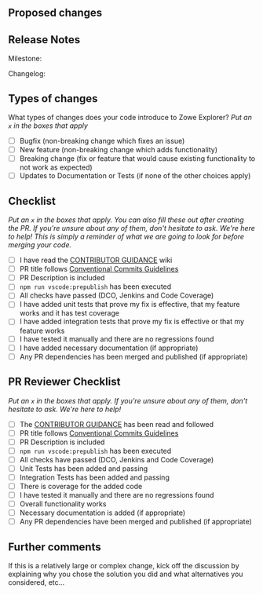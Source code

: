 ## Proposed changes

<!-- Describe the big picture of your changes here to communicate to the maintainers why we should accept this pull request. If it fixes a bug or resolves a feature request, be sure to link to that issue. -->

## Release Notes
<!-- Include the Milestone Number and a small description of your change that will be added to the changelog -->

Milestone:

Changelog:

## Types of changes

What types of changes does your code introduce to Zowe Explorer?
_Put an `x` in the boxes that apply_

- [ ] Bugfix (non-breaking change which fixes an issue)
- [ ] New feature (non-breaking change which adds functionality)
- [ ] Breaking change (fix or feature that would cause existing functionality to not work as expected)
- [ ] Updates to Documentation or Tests (if none of the other choices apply)

## Checklist

_Put an `x` in the boxes that apply. You can also fill these out after creating the PR. If you're unsure about any of them, don't hesitate to ask. We're here to help! This is simply a reminder of what we are going to look for before merging your code._

- [ ] I have read the [CONTRIBUTOR GUIDANCE](https://github.com/zowe/vscode-extension-for-zowe/wiki/Best-Practices:-Contributor-Guidance) wiki
- [ ] PR title follows [Conventional Commits Guidelines](https://www.conventionalcommits.org/en/v1.0.0-beta.2/)
- [ ] PR Description is included
- [ ] `npm run vscode:prepublish` has been executed
- [ ] All checks have passed (DCO, Jenkins and Code Coverage)
- [ ] I have added unit tests that prove my fix is effective, that my feature works and it has test coverage
- [ ] I have added integration tests that prove my fix is effective or that my feature works
- [ ] I have tested it manually and there are no regressions found
- [ ] I have added necessary documentation (if appropriate)
- [ ] Any PR dependencies has been merged and published (if appropriate)

## PR Reviewer Checklist

_Put an `x` in the boxes that apply. If you're unsure about any of them, don't hesitate to ask. We're here to help!_

- [ ] The [CONTRIBUTOR GUIDANCE](https://github.com/zowe/vscode-extension-for-zowe/wiki/Best-Practices:-Contributor-Guidance) has been read and followed
- [ ] PR title follows [Conventional Commits Guidelines](https://www.conventionalcommits.org/en/v1.0.0-beta.2/)
- [ ] PR Description is included
- [ ] `npm run vscode:prepublish` has been executed
- [ ] All checks have passed (DCO, Jenkins and Code Coverage)
- [ ] Unit Tests has been added and passing
- [ ] Integration Tests has been added and passing
- [ ] There is coverage for the added code
- [ ] I have tested it manually and there are no regressions found
- [ ] Overall functionality works
- [ ] Necessary documentation is added (if appropriate)
- [ ] Any PR dependencies have been merged and published (if appropriate)

## Further comments

If this is a relatively large or complex change, kick off the discussion by explaining why you chose the solution you did and what alternatives you considered, etc...
